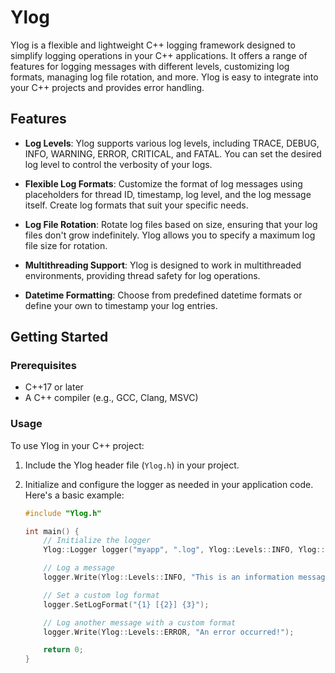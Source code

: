# Ylog

Ylog is a flexible and lightweight C++ logging framework designed to simplify logging operations in your C++ applications. It offers a range of features for logging messages with different levels, customizing log formats, managing log file rotation, and more. Ylog is easy to integrate into your C++ projects and provides error handling.

## Features

- **Log Levels**: Ylog supports various log levels, including TRACE, DEBUG, INFO, WARNING, ERROR, CRITICAL, and FATAL. You can set the desired log level to control the verbosity of your logs.

- **Flexible Log Formats**: Customize the format of log messages using placeholders for thread ID, timestamp, log level, and the log message itself. Create log formats that suit your specific needs.

- **Log File Rotation**: Rotate log files based on size, ensuring that your log files don't grow indefinitely. Ylog allows you to specify a maximum log file size for rotation.

- **Multithreading Support**: Ylog is designed to work in multithreaded environments, providing thread safety for log operations.

- **Datetime Formatting**: Choose from predefined datetime formats or define your own to timestamp your log entries.

## Getting Started

### Prerequisites

- C++17 or later
- A C++ compiler (e.g., GCC, Clang, MSVC)

### Usage

To use Ylog in your C++ project:

1. Include the Ylog header file (`Ylog.h`) in your project.

2. Initialize and configure the logger as needed in your application code. Here's a basic example:

   ```cpp
   #include "Ylog.h"

   int main() {
       // Initialize the logger
       Ylog::Logger logger("myapp", ".log", Ylog::Levels::INFO, Ylog::DatetimeFormats::Ymd_HMS);

       // Log a message
       logger.Write(Ylog::Levels::INFO, "This is an information message.");

       // Set a custom log format
       logger.SetLogFormat("{1} [{2}] {3}");

       // Log another message with a custom format
       logger.Write(Ylog::Levels::ERROR, "An error occurred!");

       return 0;
   }
